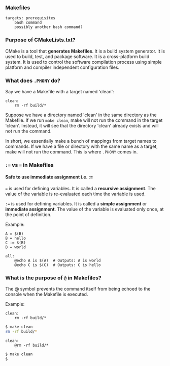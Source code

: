 ### Makefiles
```make
targets: prerequisites
    bash command
    possibly another bash command?
```

### Purpose of CMakeLists.txt?

CMake is a tool that **generates Makefiles**. It is a build system generator. It is used to build, test, and package software. It is a cross-platform build system. It is used to control the software compilation process using simple platform and compiler independent configuration files.



### What does `.PHONY` do?

Say we have a Makefile with a target named 'clean':
```make
clean:
    rm -rf build/*
```

Suppose we have a directory named 'clean' in the same directory as the Makefile. If we run `make clean`, make will not run the command in the target 'clean'. Instead, it will see that the directory 'clean' already exists and will not run the command.

In short, we essentially make a bunch of mappings from target names to commands. If we have a file or directory with the same name as a target, make will not run the command. This is where `.PHONY` comes in.

### `:=` vs `=` in Makefiles
#### Safe to use immediate assignment i.e. :=

`=` is used for defining variables. It is called a **recursive assignment**. The value of the variable is re-evaluated each time the variable is used.

`:=` is used for defining variables. It is called a **simple assignment** or **immediate assignment**. The value of the variable is evaluated only once, at the point of definition.

Example:
```make
A = $(B)
B = hello
C := $(B)
B = world

all:
    @echo A is $(A)  # Outputs: A is world
    @echo C is $(C)  # Outputs: C is hello
```

### What is the purpose of `@` in Makefiles?

The @ symbol prevents the command itself from being echoed to the console when the Makefile is executed.

Example:
```make
clean:
    rm -rf build/*
```

```bash
$ make clean
rm -rf build/*
```

```make
clean:
    @rm -rf build/*
```

```bash
$ make clean
$
```


